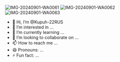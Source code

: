 ![IMG-20240901-WA0061](https://github.com/user-attachments/assets/dd56b11c-f8db-4d73-9511-eadf6ffd3fb5)
![IMG-20240901-WA0062](https://github.com/user-attachments/assets/7219494a-4b14-4d1f-9513-440eb6eb4c01)
![IMG-20240901-WA0063](https://github.com/user-attachments/assets/bb04f229-fac2-40d8-8e01-75a148024ba6)
- 👋 Hi, I’m @Kupuh-22RUS
- 👀 I’m interested in ...
- 🌱 I’m currently learning ...
- 💞️ I’m looking to collaborate on ...
- 📫 How to reach me ...
- 😄 Pronouns: ...
- ⚡ Fun fact: ...

<!---
Kupuh-22RUS/Kupuh-22RUS is a ✨ special ✨ repository because its `README.md` (this file) appears on your GitHub profile.
You can click the Preview link to take a look at your changes.
--->
